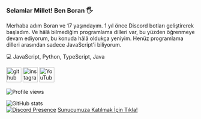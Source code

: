 ### Selamlar Millet! Ben Boran 🖐

Merhaba adım Boran ve 17 yaşındayım. 1 yıl önce Discord botları geliştirerek başladım. Ve hâlâ bilmediğim programlama dilleri var, bu yüzden öğrenmeye devam ediyorum, bu konuda hâlâ oldukça yeniyim. Henüz programlama dilleri arasından sadece JavaScript'i biliyorum.

💻 JavaScript, Python, TypeScript, Java

[<img src='https://cdn.jsdelivr.net/npm/simple-icons@3.0.1/icons/github.svg' alt='github' height='40'>](https://github.com/borangokden)  [<img src='https://cdn.jsdelivr.net/npm/simple-icons@3.0.1/icons/instagram.svg' alt='instagram' height='40'>](https://www.instagram.com/borangokden/)  [<img src='https://cdn.jsdelivr.net/npm/simple-icons@3.0.1/icons/youtube.svg' alt='YouTube' height='40'>](https://www.youtube.com/channel/UCZ0DgL77TQFNMwmnbvG8cuw)

![Profile views](https://gpvc.arturio.dev/BoranGkdn)  

![GitHub stats](https://github-readme-stats.vercel.app/api?username=BoranGkdn&show_icons=true)  
[![Discord Presence](https://lanyard-profile-readme.vercel.app/api/796263552771817472?hideDiscrim=true)](https://discord.com/users/239330400223232000)
[Sunucumuza Katılmak İçin Tıkla!](https://discord.gg/BoranGkdn) 

